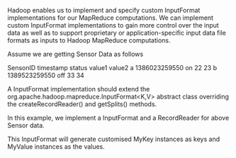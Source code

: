 Hadoop enables us to implement and specify custom InputFormat implementations for our MapReduce computations. We can implement custom InputFormat implementations to gain more control over the input data as well as to support proprietary or application-specific input data file formats as inputs to Hadoop MapReduce computations.

Assume we are getting Sensor Data as follows

SensonID	timestamp			status	value1	value2
a		1386023259550		on		22		23
b		1389523259550		off		33		34

A InputFormat implementation should extend the  org.apache.hadoop.mapreduce.InputFormat<K,V>  abstract class overriding the createRecordReader() and getSplits() methods.

In this example, we implement a InputFormat and a RecordReader for above Sensor data.

This InputFormat will generate customised MyKey instances as keys and MyValue instances as the values.
